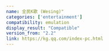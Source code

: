 ```yaml
---
name: 全民K歌 (Wesing)"
categories: ['entertainment']
compatibility: emulation
display_result: "Compatible"
version_from: "2.2"
link: https://kg.qq.com/index-pc.html
---
```

